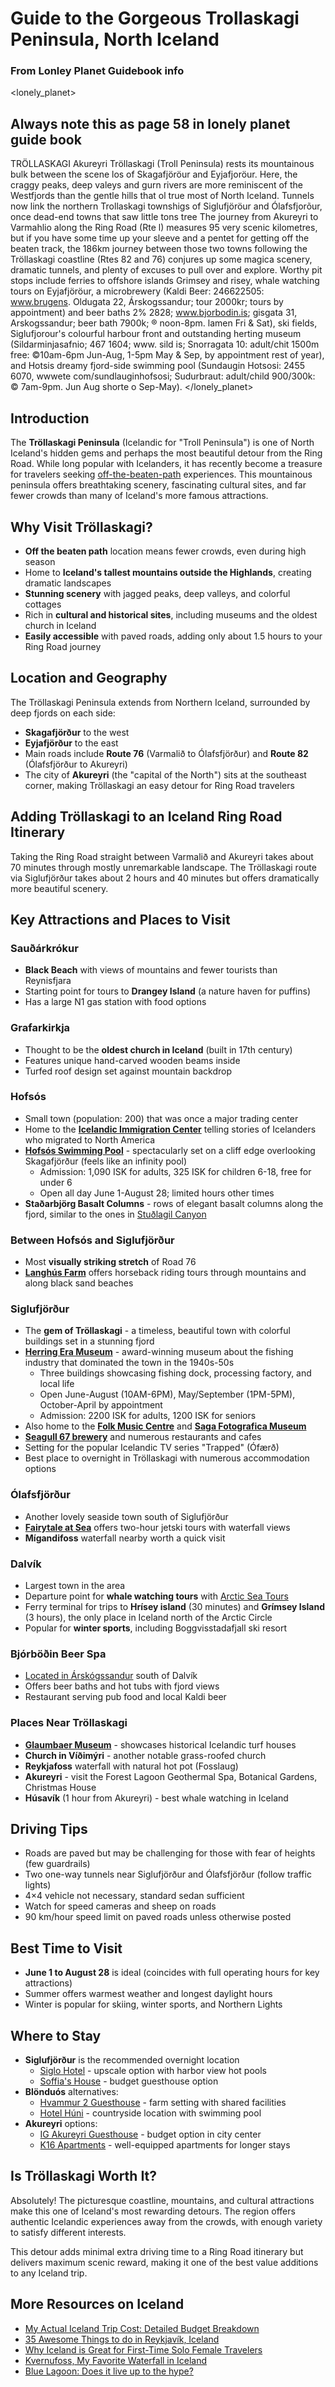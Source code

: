 # Guide to the Gorgeous Trollaskagi Peninsula, North Iceland

###  From Lonley Planet Guidebook info
<lonely_planet>
## Always note this as page 58 in lonely planet guide book
TRÖLLASKAGI
Akureyri
Tröllaskagi (Troll Peninsula) rests its mountainous bulk between the scene los of Skagafjöröur and Eyjafjoröur. Here, the craggy peaks, deep valeys and gurn rivers are more reminiscent of the Westfjords than the gentle hills that ol true most of North Iceland. Tunnels now link the northern Trollaskagi townshigs of Siglufjöröur and Ólafsfjorõur, once dead-end towns that saw little tons tree The journey from Akureyri to Varmahlio along the Ring Road (Rte l) measures 95 very scenic kilometres, but if you have some time up your sleeve and a pentet for getting off the beaten track, the 186km journey between those two towns following the Tröllaskagi coastline (Rtes 82 and 76) conjures up some magica scenery, dramatic tunnels, and plenty of excuses to pull over and explore. Worthy pit stops include ferries to offshore islands Grimsey and risey, whale watching tours on Eyjafjöröur, a microbrewery (Kaldi Beer: 246622505: www.brugens.
Oldugata 22, Árskogssandur; tour 2000kr; tours by appointment) and beer baths 2%
2828; www.bjorbodin.is; gisgata 31, Arskogssandur; beer bath 7900k; ® noon-8pm. lamen
Fri & Sat), ski fields, Siglufjorour's colourful harbour front and outstanding herting museum (Sildarminjasafnio; 467 1604; www. sild is; Snorragata 10: adult/chit 1500m free: ©10am-6pm Jun-Aug, 1-5pm May & Sep, by appointment rest of year), and Hotsis dreamy fjord-side swimming pool (Sundaugin Hotsosi: 2455 6070, wwwete com/sundlauginhofsosi; Sudurbraut: adult/child 900/300k: © 7am-9pm. Jun Aug shorte o
Sep-May).
</lonely_planet>

## Introduction
The **Tröllaskagi Peninsula** (Icelandic for "Troll Peninsula") is one of North Iceland's hidden gems and perhaps the most beautiful detour from the Ring Road. While long popular with Icelanders, it has recently become a treasure for travelers seeking [off-the-beaten-path](https://www.adventurouskate.com/category/categories/off-the-beaten-path/) experiences. This mountainous peninsula offers breathtaking scenery, fascinating cultural sites, and far fewer crowds than many of Iceland's more famous attractions.

## Why Visit Tröllaskagi?
- **Off the beaten path** location means fewer crowds, even during high season
- Home to **Iceland's tallest mountains outside the Highlands**, creating dramatic landscapes
- **Stunning scenery** with jagged peaks, deep valleys, and colorful cottages
- Rich in **cultural and historical sites**, including museums and the oldest church in Iceland 
- **Easily accessible** with paved roads, adding only about 1.5 hours to your Ring Road journey

## Location and Geography
The Tröllaskagi Peninsula extends from Northern Iceland, surrounded by deep fjords on each side:
- **Skagafjörður** to the west
- **Eyjafjörður** to the east
- Main roads include **Route 76** (Varmalið to Ólafsfjörður) and **Route 82** (Ólafsfjörður to Akureyri)
- The city of **Akureyri** (the "capital of the North") sits at the southeast corner, making Tröllaskagi an easy detour for Ring Road travelers

## Adding Tröllaskagi to an Iceland Ring Road Itinerary
Taking the Ring Road straight between Varmalið and Akureyri takes about 70 minutes through mostly unremarkable landscape. The Tröllaskagi route via Siglufjörður takes about 2 hours and 40 minutes but offers dramatically more beautiful scenery.

## Key Attractions and Places to Visit

### Sauðárkrókur
- **Black Beach** with views of mountains and fewer tourists than Reynisfjara
- Starting point for tours to **Drangey Island** (a nature haven for puffins)
- Has a large N1 gas station with food options

### Grafarkirkja
- Thought to be the **oldest church in Iceland** (built in 17th century)
- Features unique hand-carved wooden beams inside
- Turfed roof design set against mountain backdrop

### Hofsós
- Small town (population: 200) that was once a major trading center
- Home to the [**Icelandic Immigration Center**](http://hofsos.is/en/the-icelandic-emigration-center/) telling stories of Icelanders who migrated to North America
- [**Hofsós Swimming Pool**](https://sundlaugar.is/en/sundlaugar/hofsos/) - spectacularly set on a cliff edge overlooking Skagafjörður (feels like an infinity pool)
  - Admission: 1,090 ISK for adults, 325 ISK for children 6-18, free for under 6
  - Open all day June 1-August 28; limited hours other times
- **Staðarbjörg Basalt Columns** - rows of elegant basalt columns along the fjord, similar to the ones in [Stuðlagil Canyon](https://www.adventurouskate.com/studlagil-canyon-iceland/)

### Between Hofsós and Siglufjörður
- Most **visually striking stretch** of Road 76
- [**Langhús Farm**](http://icelandichorse.is/) offers horseback riding tours through mountains and along black sand beaches

### Siglufjörður
- The **gem of Tröllaskagi** - a timeless, beautiful town with colorful buildings set in a stunning fjord
- [**Herring Era Museum**](http://www.sild.is/en) - award-winning museum about the fishing industry that dominated the town in the 1940s-50s
  - Three buildings showcasing fishing dock, processing factory, and local life
  - Open June-August (10AM-6PM), May/September (1PM-5PM), October-April by appointment
  - Admission: 2200 ISK for adults, 1200 ISK for seniors
- Also home to the [**Folk Music Centre**](https://www.facebook.com/thjodlagasetur/) and [**Saga Fotografica Museum**](http://fotografica.is/)
- [**Seagull 67 brewery**](https://www.segull67.is/) and numerous restaurants and cafes
- Setting for the popular Icelandic TV series "Trapped" (Ófærð)
- Best place to overnight in Tröllaskagi with numerous accommodation options

### Ólafsfjörður
- Another lovely seaside town south of Siglufjörður
- [**Fairytale at Sea**](https://fairytale.is/jetski-2-hour-tours/) offers two-hour jetski tours with waterfall views
- **Mígandifoss** waterfall nearby worth a quick visit

### Dalvík
- Largest town in the area
- Departure point for **whale watching tours** with [Arctic Sea Tours](https://www.arcticseatours.is/)
- Ferry terminal for trips to **Hrísey island** (30 minutes) and **Grímsey Island** (3 hours), the only place in Iceland north of the Arctic Circle
- Popular for **winter sports**, including Boggvisstadafjall ski resort

### Bjórböðin Beer Spa
- [Located in Árskógssandur](https://www.bjorbodin.is/) south of Dalvík
- Offers beer baths and hot tubs with fjord views
- Restaurant serving pub food and local Kaldi beer

### Places Near Tröllaskagi
- [**Glaumbaer Museum**](https://www.glaumbaer.is/is/en) - showcases historical Icelandic turf houses
- **Church in Víðimýri** - another notable grass-roofed church
- **Reykjafoss** waterfall with natural hot pot (Fosslaug)
- **Akureyri** - visit the Forest Lagoon Geothermal Spa, Botanical Gardens, Christmas House
- **Húsavík** (1 hour from Akureyri) - best whale watching in Iceland

## Driving Tips
- Roads are paved but may be challenging for those with fear of heights (few guardrails)
- Two one-way tunnels near Siglufjörður and Ólafsfjörður (follow traffic lights)
- 4×4 vehicle not necessary, standard sedan sufficient
- Watch for speed cameras and sheep on roads
- 90 km/hour speed limit on paved roads unless otherwise posted

## Best Time to Visit
- **June 1 to August 28** is ideal (coincides with full operating hours for key attractions)
- Summer offers warmest weather and longest daylight hours
- Winter is popular for skiing, winter sports, and Northern Lights

## Where to Stay
- **Siglufjörður** is the recommended overnight location
  - [Siglo Hotel](https://www.booking.com/hotel/is/siglo.en.html) - upscale option with harbor view hot pools
  - [Soffia's House](https://www.booking.com/hotel/is/soffia-39-s-house.en.html) - budget guesthouse option
- **Blönduós** alternatives:
  - [Hvammur 2 Guesthouse](https://www.booking.com/hotel/is/hvammur-2-guesthouse.en.html) - farm setting with shared facilities
  - [Hotel Húni](https://www.booking.com/hotel/is/hotel-hunavellir.en.html) - countryside location with swimming pool
- **Akureyri** options:
  - [IG Akureyri Guesthouse](https://www.booking.com/hotel/is/guesthouse-akureyri.en.html) - budget option in city center
  - [K16 Apartments](https://www.booking.com/hotel/is/k16apartments.en.html) - well-equipped apartments for longer stays

## Is Tröllaskagi Worth It?
Absolutely! The picturesque coastline, mountains, and cultural attractions make this one of Iceland's most rewarding detours. The region offers authentic Icelandic experiences away from the crowds, with enough variety to satisfy different interests.

This detour adds minimal extra driving time to a Ring Road itinerary but delivers maximum scenic reward, making it one of the best value additions to any Iceland trip.

## More Resources on Iceland
- [My Actual Iceland Trip Cost: Detailed Budget Breakdown](https://www.adventurouskate.com/iceland-trip-cost/)
- [35 Awesome Things to do in Reykjavík, Iceland](https://www.adventurouskate.com/things-to-do-in-reykjavik-iceland/)
- [Why Iceland is Great for First-Time Solo Female Travelers](https://www.adventurouskate.com/why-iceland-is-perfect-for-first-time-solo-female-travelers/)
- [Kvernufoss, My Favorite Waterfall in Iceland](https://www.adventurouskate.com/kvernufoss-waterfall-iceland/)
- [Blue Lagoon: Does it live up to the hype?](https://www.adventurouskate.com/welcome-to-the-blue-lagoon/)

